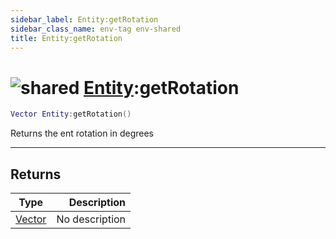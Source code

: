 ```yaml
---
sidebar_label: Entity:getRotation
sidebar_class_name: env-tag env-shared
title: Entity:getRotation
---
```


# <img src='/img/wiki/shared.png' alt='shared' classname='env-tag' /> [Entity](../entity/README.md):getRotation

```lua
Vector Entity:getRotation()
```

Returns the ent rotation in degrees<br/>

-----------------
## Returns

| Type   | Description |
| ------ | ----------: |
| [Vector](../vector/README.md) | No description |
